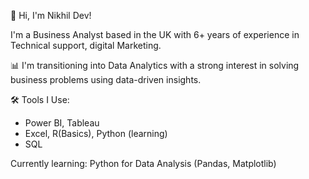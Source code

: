 👋 Hi, I'm Nikhil Dev!

I'm a Business Analyst based in the UK with 6+ years of experience in Technical support, digital Marketing.

📊 I'm transitioning into Data Analytics with a strong interest in solving business problems using data-driven insights.

🛠 Tools I Use:
- Power BI, Tableau
- Excel, R(Basics), Python (learning)
- SQL 

Currently learning: Python for Data Analysis (Pandas, Matplotlib)
